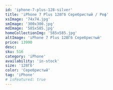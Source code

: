 ```yaml
---
id: 'iphone-7-plus-128-silver'
title: 'iPhone 7 Plus 128Гб Серебристый / Реф'
xsImage: '74x74.jpg'
smImage: '300x300.jpg'
mdImage: '585x585.jpg'
homeCollectionImg: '585x585.jpg'
altImage: 'iPhone 7 Plus 128Гб Серебристый'
price: 13990
desc:
sku: 516
category: 'iPhone'
availability: 'in-stock'
size: '128Гб'
color: 'Серебристый'
tag: 'iPhone'
# isFeatured: true
---
```

